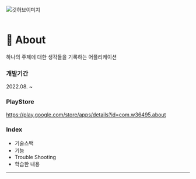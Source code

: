 ![깃허브이미지](https://github.com/w36495/about/assets/52291662/cddd78e5-8f8f-43fe-a66b-f6257726f50a)
</br>
</br>
# 🔮 About
하나의 주제에 대한 생각들을 기록하는 어플리케이션
</br>
### 개발기간
2022.08. ~
</br>
### PlayStore
https://play.google.com/store/apps/details?id=com.w36495.about
</br>
### Index
- 기술스택
- 기능
- Trouble Shooting
- 학습한 내용

---
